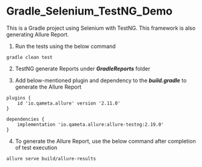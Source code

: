 # Gradle_Selenium_TestNG_Demo
This is a Gradle project using Selenium with TestNG. This framework is also generating Allure Report.

1. Run the tests using the below command  
```
gradle clean test
```

2. TestNG generate Reports under ***GradleReports*** folder  

3. Add below-mentioned plugin and dependency to the ***build.gradle*** to generate the Allure Report
```
plugins {
    id 'io.qameta.allure' version '2.11.0'
}
```

```
dependencies {
    implementation 'io.qameta.allure:allure-testng:2.19.0'
}
```

4. To generate the Allure Report, use the below command after completion of test execution  
```
allure serve build/allure-results
```
